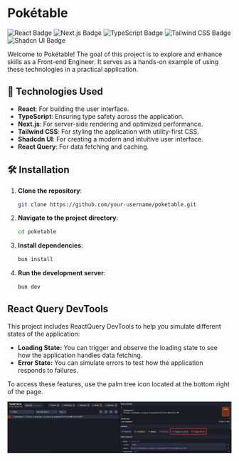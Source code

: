 # Pokétable

![React Badge](https://img.shields.io/badge/React-18.3.1-blue?style=flat-square&logo=react)
![Next.js Badge](https://img.shields.io/badge/Next.js-14.2.4-000000?style=flat-square&logo=next.js)
![TypeScript Badge](https://img.shields.io/badge/TypeScript-5.2.2-blue?style=flat-square&logo=typescript)
![Tailwind CSS Badge](https://img.shields.io/badge/Tailwind_CSS-3.4.4-06B6D4?style=flat-square&logo=tailwindcss)
![Shadcn UI Badge](https://img.shields.io/badge/Shadcn_UI-2.0.3-4F46E5?style=flat-square&logo=shadcnui)

Welcome to Pokétable! The goal of this project is to explore and enhance skills as a Front-end Engineer.
It serves as a hands-on example of using these technologies in a practical application.

## 🚀 Technologies Used

- **React**: For building the user interface.
- **TypeScript**: Ensuring type safety across the application.
- **Next.js**: For server-side rendering and optimized performance.
- **Tailwind CSS**: For styling the application with utility-first CSS.
- **Shadcdn UI**: For creating a modern and intuitive user interface.
- **React Query**: For data fetching and caching.

## 🛠️ Installation
1. **Clone the repository**:
   ```bash
   git clone https://github.com/your-username/poketable.git
   ```
2. **Navigate to the project directory**:
   ```bash
   cd poketable
   ```
3. **Install dependencies**:
   ```bash
   bun install
   ```
4. **Run the development server**:
   ```bash
   bun dev
   ```

## React Query DevTools

This project includes ReactQuery DevTools to help you simulate different states of the application:

- **Loading State:** You can trigger and observe the loading state to see how the application handles data fetching.
- **Error State:** You can simulate errors to test how the application responds to failures.

To access these features, use the palm tree icon located at the bottom right of the page.

![Screenshot 1](public/readme/devtools.png)

